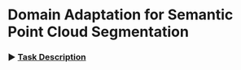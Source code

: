 # Domain Adaptation for Semantic Point Cloud Segmentation

### :arrow_forward: [Task Description](task.ipynb)